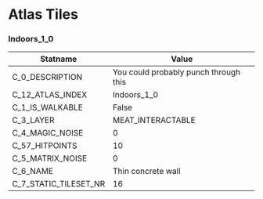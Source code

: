 

# Atlas Tiles





### Indoors_1_0
| Statname | Value | 
|  --  |  --  | 
| C_0_DESCRIPTION | You could probably punch through this | 
| C_12_ATLAS_INDEX | Indoors_1_0 | 
| C_1_IS_WALKABLE | False | 
| C_3_LAYER | MEAT_INTERACTABLE | 
| C_4_MAGIC_NOISE | 0 | 
| C_57_HITPOINTS | 10 | 
| C_5_MATRIX_NOISE | 0 | 
| C_6_NAME | Thin concrete wall | 
| C_7_STATIC_TILESET_NR | 16 | 

